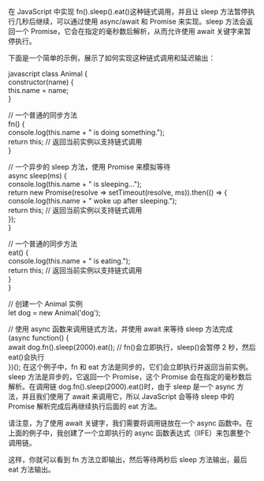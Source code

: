 在 JavaScript 中实现 fn().sleep().eat()这种链式调用，并且让 sleep 方法暂停执行几秒后继续，可以通过使用 async/await 和 Promise 来实现。sleep 方法会返回一个 Promise，它会在指定的毫秒数后解析，从而允许使用 await 关键字来暂停执行。

下面是一个简单的示例，展示了如何实现这种链式调用和延迟输出：

javascript
class Animal {  
 constructor(name) {  
 this.name = name;  
 }

// 一个普通的同步方法  
 fn() {  
 console.log(this.name + " is doing something.");  
 return this; // 返回当前实例以支持链式调用  
 }

// 一个异步的 sleep 方法，使用 Promise 来模拟等待  
 async sleep(ms) {  
 console.log(this.name + " is sleeping...");  
 return new Promise(resolve => setTimeout(resolve, ms)).then(() => {  
 console.log(this.name + " woke up after sleeping.");  
 return this; // 返回当前实例以支持链式调用  
 });  
 }

// 一个普通的同步方法  
 eat() {  
 console.log(this.name + " is eating.");  
 return this; // 返回当前实例以支持链式调用  
 }  
}

// 创建一个 Animal 实例  
let dog = new Animal('dog');

// 使用 async 函数来调用链式方法，并使用 await 来等待 sleep 方法完成  
(async function() {  
 await dog.fn().sleep(2000).eat(); // fn()会立即执行，sleep()会暂停 2 秒，然后 eat()会执行  
})();
在这个例子中，fn 和 eat 方法是同步的，它们会立即执行并返回当前实例。sleep 方法是异步的，它返回一个 Promise，这个 Promise 会在指定的毫秒数后解析。在调用链 dog.fn().sleep(2000).eat()时，由于 sleep 是一个 async 方法，并且我们使用了 await 来调用它，所以 JavaScript 会等待 sleep 中的 Promise 解析完成后再继续执行后面的 eat 方法。

请注意，为了使用 await 关键字，我们需要将调用链放在一个 async 函数中。在上面的例子中，我创建了一个立即执行的 async 函数表达式（IIFE）来包裹整个调用链。

这样，你就可以看到 fn 方法立即输出，然后等待两秒后 sleep 方法输出，最后 eat 方法输出。
